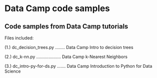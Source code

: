 # Data Camp code samples
## Code samples from Data Camp tutorials

Files included:

(1.) dc_decision_trees.py ........ Data Camp Intro to decision trees

(2.) dc_k-nn.py .................... Data Camp k-Nearest Neighbors

(3.) dc_intro-py-for-ds.py ....... Data Camp Introduction to Python for Data Science
